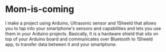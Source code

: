 # Mom-is-coming
I make a project using Arduino, Ultrasonic sensor and 1Sheeld that allows you to tap into your smartphone's sensors and capabilities and lets you use them in your Arduino projects. Basically, It is a hardware shield that sits on top of your Arduino board and communicates over Bluetooth to 1Sheeld app, to transfer data between it and your smartphone.
